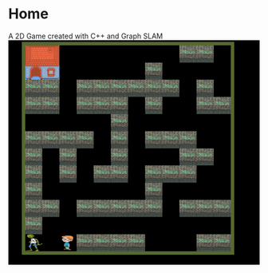 # Home
A 2D Game created with C++ and Graph SLAM 
![alt text](https://github.com/banjodayo39/Home/blob/main/grid_game.png)
